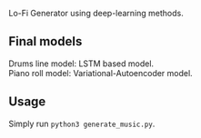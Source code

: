 Lo-Fi Generator using deep-learning methods.

## Final models
Drums line model: LSTM based model.</br>
Piano roll model: Variational-Autoencoder model.

## Usage
Simply run `python3 generate_music.py`. 

